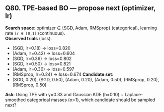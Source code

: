 ## Q80. TPE-based BO — propose next (optimizer, lr)
**Search space**: optimizer ∈ {SGD, Adam, RMSprop} (categorical), learning rate `lr ∈ [0,1]` (continuous).  
**Observed trials** (loss):
- (SGD, lr=0.18) → loss=0.820
- (Adam, lr=0.42) → loss=0.604
- (SGD, lr=0.36) → loss=0.802
- (SGD, lr=0.50) → loss=0.821
- (Adam, lr=0.30) → loss=0.597
- (RMSprop, lr=0.24) → loss=0.674
**Candidate set**:
- (SGD, 0.20), (SGD, 0.50), (Adam, 0.20), (Adam, 0.50), (RMSprop, 0.20), (RMSprop, 0.50)

**Ask**: Using TPE with γ=0.33 and Gaussian KDE (h=0.10) + Laplace-smoothed categorical masses (α=1), which candidate should be sampled next?